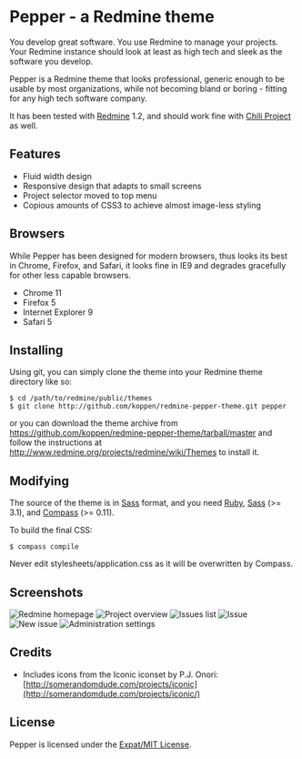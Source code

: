 Pepper - a Redmine theme
========================

You develop great software. You use Redmine to manage your projects. Your Redmine instance should look at least as high tech and sleek as the software you develop.

Pepper is a Redmine theme that looks professional, generic enough to be usable by most organizations, while not becoming bland or boring - fitting for any high tech software company.

It has been tested with [Redmine](http://redmine.org) 1.2, and should work fine with [Chili Project](http://chiliproject.org) as well.


Features
--------

* Fluid width design
* Responsive design that adapts to small screens
* Project selector moved to top menu
* Copious amounts of CSS3 to achieve almost image-less styling


Browsers
--------

While Pepper has been designed for modern browsers, thus looks its best in Chrome, Firefox, and Safari, it looks fine in IE9 and degrades gracefully for other less capable browsers.

* Chrome 11
* Firefox 5
* Internet Explorer 9
* Safari 5


Installing
----------

Using git, you can simply clone the theme into your Redmine theme directory like so:

    $ cd /path/to/redmine/public/themes
    $ git clone http://github.com/koppen/redmine-pepper-theme.git pepper

or you can download the theme archive from https://github.com/koppen/redmine-pepper-theme/tarball/master and follow the instructions at http://www.redmine.org/projects/redmine/wiki/Themes to install it.


Modifying
---------

The source of the theme is in [Sass](http://sass-lang.com) format, and you need [Ruby](http://ruby-lang.org), [Sass](http://sass-lang.com) (>= 3.1), and [Compass](http://compass-style.org) (>= 0.11).

To build the final CSS:

    $ compass compile

Never edit stylesheets/application.css as it will be overwritten by Compass.


Screenshots
-----------

![Redmine homepage](http://mentalized.net/files/journal/pepper/pepper-homepage.png)
![Project overview](http://mentalized.net/files/journal/pepper/pepper-project_overview.png)
![Issues list](http://mentalized.net/files/journal/pepper/pepper-issue_list.png)
![Issue](http://mentalized.net/files/journal/pepper/pepper-issue.png)
![New issue](http://mentalized.net/files/journal/pepper/pepper-new_issue.png)
![Administration settings](http://mentalized.net/files/journal/pepper/pepper-settings.png)


Credits
-------

* Includes icons from the Iconic iconset by P.J. Onori: [http://somerandomdude.com/projects/iconic](http://somerandomdude.com/projects/iconic/)


License
-------

Pepper is licensed under the [Expat/MIT License](http://www.opensource.org/licenses/mit-license.php).
